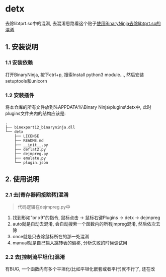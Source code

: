 # detx
去除libtprt.so中的混淆, 去混淆思路看这个贴子[使用BinaryNinja去除libtprt.so的混淆](https://bbs.kanxue.com/thread-282826.htm).  

## 1. 安装说明
### 1.1 安装依赖
打开BinaryNinja, 按下ctrl+p, 搜索Install python3 module..., 然后安装setuptools和unicorn  

### 1.2 安装插件
将本仓库的所有文件放到%APPDATA%\\Binary Ninja\\plugins\\detx中, 此时plugins文件夹内的结构应该是:  
```
.
├── binexport12_binaryninja.dll
└── detx
    ├── LICENSE
    ├── README.md
    ├── __init__.py
    ├── deflat2.py
    ├── dejmpreg.py
    ├── emulate.py
    └── plugin.json
```

## 2. 使用说明
### 2.1 去\[寄存器间接跳转\]混淆
>代码逻辑在dejmpreg.py中
1. 找到形如"br x9"的指令, 鼠标点击 -> 鼠标右键Plugins -> detx -> dejmpreg
2. auto就是自动去混淆, 会自动搜索一个函数内的所有jmpreg混淆, 然后依次去除
3. once就是只去除鼠标所在的那一处混淆
4. manual就是自己输入跳转表的偏移, 分析失败的时候调试用

### 2.2 去\[控制流平坦化\]混淆
有BUG, 一个函数内有多个平坦化(比如平坦化嵌套或者平行)就不行了, 还在改  
